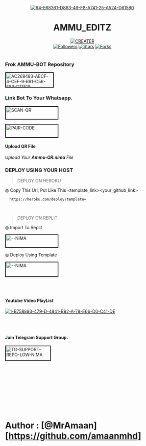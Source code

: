 <div align="center" class= "main"> 
  <a href="https://github.com/amaanmhd"><img src="https://i.ibb.co/K9z6rKM/64-E68361-D883-49-F8-A741-25-A524-D61580.jpg" alt="64-E68361-D883-49-F8-A741-25-A524-D61580" border="0"></a>
  <h1>AMMU_EDITZ</h1>

<a href="https://github.com/amaanmhd"><img title="CREATER" src="https://img.shields.io/badge/CREATER-AMMU_BOT-blue"></a>
<br>
<a href="https://github.com/amaanmhd?tab=followers"><img title="Followers" src="https://img.shields.io/github/followers/darkmakerofc?color=green&style=flat-square"></a>
<a href="https://github.com/amaanmhd/stargazers/"><img title="Stars" src="https://img.shields.io/github/stars/mramaan/AMMU-BOT?color=white&style=flat-square"></a>
<a href="https://github.com/amaanmhd/network/members"><img title="Forks" src="https://img.shields.io/github/forks/MRAMAAN/AMMU-BOT?color=yellow&style=flat-square"></a>
<br><br>
</div>
<div align= "left">

  ### Frok AMMU-BOT Repository
<a href="https://github.com/amaanmhd/fork"><img src="https://i.ibb.co/DGxXNpZ/AC268483-AECF-4-CEF-9-B61-C56-F89-D17519.jpg" alt="AC268483-AECF-4-CEF-9-B61-C56-F89-D17519" border="2" width="155" height="46"></a>
  ### Link Bot To Your Whatsapp.
  
<a href="https://gpt-qr-code.onrender.com/"><img src="https://i.ibb.co/FWSfNmb/scan-qr-zusyco-btn.png" alt="SCAN-QR" border="2" width="170" height="40" ></a>

<a href="https://replit.com/@MRNima/ZUSYCO-PAIR-CODE?v=1"><img src="https://i.ibb.co/5BGSVZw/pair-code-btn-zusyco.png" alt="PAIR-CODE" border="2" width="170" height="41" ></a>

  #### Upload QR File
  <i>Upload Your **Ammu-QR.nima** File </i>

  ### DEPLOY USING YOUR HOST
  
> DEPLOY ON HEROKU<br>

◍ Copy This Url, Put Like This <template_link><your_github_link>

      https://heroku.com/deploy?template=

  <br>
  
> DEPLOY ON REPLIT<br>

◍ Import To Replit

<a href="https://replit.com/github/"><img src="https://i.ibb.co/0F5q3Fp/run-on-replit-zusyco-btn.png" alt="--NIMA" border="2" width="170" height="40" ></a>

◍ Deploy Using Template
  
<a href="[https://replit.com/@MRNima/ZUSYCO-MD?v=1](https://youtube.com/@Ammu_editz0?si=rwyCPHq4ulEfCaNg)"><img src="https://i.ibb.co/YNwCMsp/zusyco-replit-template-btn.png" alt="--NIMA" border="2" width="170" height="46" ></a>

<br><br>
#### Youtube Video PlayList
<a href="https://youtube.com/@Ammu_editz0?si=qUQXhvtEymaLNKiZ"><img src="https://i.ibb.co/D1czzrG/1-B758893-479-D-4841-B92-A-78-E66-D0-C41-DE.jpg" alt="1-B758893-479-D-4841-B92-A-78-E66-D0-C41-DE" border="0"></a>
<br>

</div>

<br><br>
#### Join Telegram Support Group.
<a href="https://t.me/ammu_editz0"><img src="https://i.ibb.co/Kj3Knpk/TG-SUPPORT-REPO-LOW-NIMA.png" alt="TG-SUPPORT-REPO-LOW-NIMA" border="2" width="145" height="46" ></a>
<br><br><br><br><br><br><br><br><br><br>

# Author : [@MrAmaan][https://github.com/amaanmhd]
